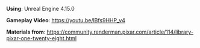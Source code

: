 **Using**: Unreal Engine 4.15.0

**Gameplay Video**: https://youtu.be/lBfs9HHP_v4

**Materials from**: https://community.renderman.pixar.com/article/114/library-pixar-one-twenty-eight.html
